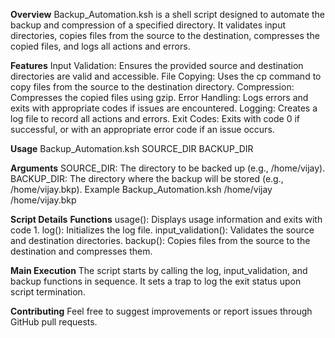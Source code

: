 **Overview**
Backup_Automation.ksh is a shell script designed to automate the backup and compression of a specified directory. It validates input directories, copies files from the source to the destination, compresses the copied files, and logs all actions and errors.

**Features**
Input Validation: Ensures the provided source and destination directories are valid and accessible.
File Copying: Uses the cp command to copy files from the source to the destination directory.
Compression: Compresses the copied files using gzip.
Error Handling: Logs errors and exits with appropriate codes if issues are encountered.
Logging: Creates a log file to record all actions and errors.
Exit Codes: Exits with code 0 if successful, or with an appropriate error code if an issue occurs.

**Usage**
Backup_Automation.ksh SOURCE_DIR BACKUP_DIR

**Arguments**
SOURCE_DIR: The directory to be backed up (e.g., /home/vijay).
BACKUP_DIR: The directory where the backup will be stored (e.g., /home/vijay.bkp).
Example
Backup_Automation.ksh /home/vijay /home/vijay.bkp

**Script Details**
**Functions**
usage(): Displays usage information and exits with code 1.
log(): Initializes the log file.
input_validation(): Validates the source and destination directories.
backup(): Copies files from the source to the destination and compresses them.

**Main Execution**
The script starts by calling the log, input_validation, and backup functions in sequence. It sets a trap to log the exit status upon script termination.

**Contributing**
Feel free to suggest improvements or report issues through GitHub pull requests.
